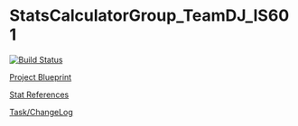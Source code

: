 # StatsCalculatorGroup_TeamDJ_IS601


[![Build Status](https://travis-ci.org/jz48/StatsCalculatorGroup_TeamDJ_IS601.svg?branch=main)](https://travis-ci.org/jz48/StatsCalculatorGroup_TeamDJ_IS601)

[Project Blueprint](./src/projectfile.md)

[Stat References](./references)

[Task/ChangeLog](./TaskChangeLog.md)